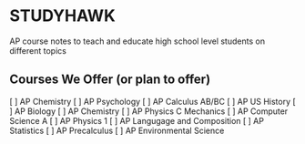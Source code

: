 # STUDYHAWK
AP course notes to teach and educate high school level students on different topics
## Courses We Offer (or plan to offer)
[ ] AP Chemistry
[ ] AP Psychology
[ ] AP Calculus AB/BC
[ ] AP US History
[ ] AP Biology
[ ] AP Chemistry
[ ] AP Physics C Mechanics
[ ] AP Computer Science A
[ ] AP Physics 1 
[ ] AP Langugage and Composition
[ ] AP Statistics 
[ ] AP Precalculus
[ ] AP Environmental Science
